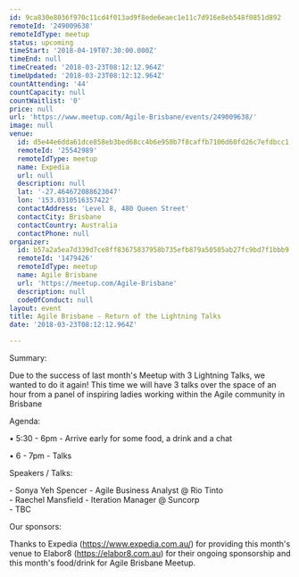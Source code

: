 ```yaml
---
id: 9ca830e8036f970c11cd4f013ad9f8ede6eaec1e11c7d916e8eb548f0851d892
remoteId: '249009638'
remoteIdType: meetup
status: upcoming
timeStart: '2018-04-19T07:30:00.000Z'
timeEnd: null
timeCreated: '2018-03-23T08:12:12.964Z'
timeUpdated: '2018-03-23T08:12:12.964Z'
countAttending: '44'
countCapacity: null
countWaitlist: '0'
price: null
url: 'https://www.meetup.com/Agile-Brisbane/events/249009638/'
image: null
venue:
  id: d5e44e6dda61dce858eb3bed68cc4b6e950b7f8caffb7106d60fd26c7efdbcc1
  remoteId: '25542989'
  remoteIdType: meetup
  name: Expedia
  url: null
  description: null
  lat: '-27.464672088623047'
  lon: '153.0310516357422'
  contactAddress: 'Level 8, 480 Queen Street'
  contactCity: Brisbane
  contactCountry: Australia
  contactPhone: null
organizer:
  id: b57a2a5ea7d339d7ce8ff83675837958b735efb879a50505ab27fc9bd7f1bbb9
  remoteId: '1479426'
  remoteIdType: meetup
  name: Agile Brisbane
  url: 'https://meetup.com/Agile-Brisbane'
  description: null
  codeOfConduct: null
layout: event
title: Agile Brisbane - Return of the Lightning Talks
date: '2018-03-23T08:12:12.964Z'

---
```

<p>Summary:</p> <p>Due to the success of last month's Meetup with 3 Lightning Talks, we wanted to do it again! This time we will have 3 talks over the space of an hour from a panel of inspiring ladies working within the Agile community in Brisbane</p> <p>Agenda:</p> <p>• 5:30 - 6pm - Arrive early for some food, a drink and a chat</p> <p>• 6 - 7pm - Talks</p> <p>Speakers / Talks:</p> <p>- Sonya Yeh Spencer - Agile Business Analyst @ Rio Tinto<br/>- Raechel Mansfield - Iteration Manager @ Suncorp<br/>- TBC</p> <p>Our sponsors:</p> <p>Thanks to Expedia (<a href="https://www.expedia.com.au/" class="linkified">https://www.expedia.com.au/</a>) for providing this month's venue to Elabor8 (<a href="https://elabor8.com.au" class="linkified">https://elabor8.com.au</a>) for their ongoing sponsorship and this month's food/drink for Agile Brisbane Meetup.</p>
